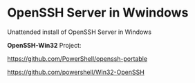 # OpenSSH Server in Wwindows

Unattended install of OpenSSH Server in Windows

**OpenSSH-Win32** Project:

https://github.com/PowerShell/openssh-portable

https://github.com/powershell/Win32-OpenSSH
